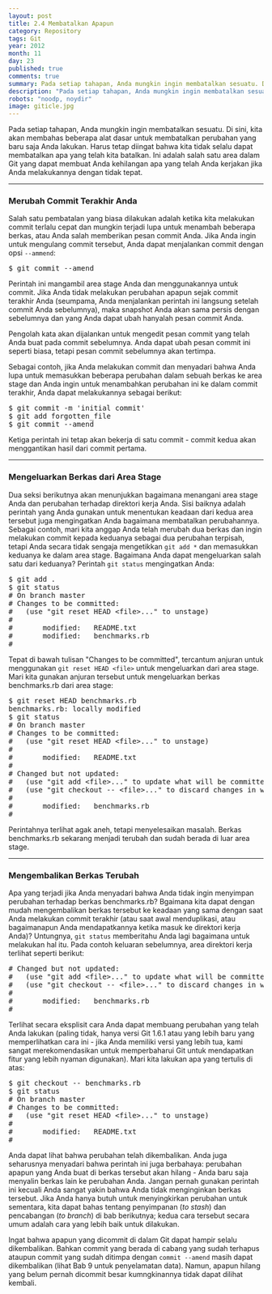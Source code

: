 ```yaml
---
layout: post
title: 2.4 Membatalkan Apapun
category: Repository
tags: Git
year: 2012
month: 11
day: 23
published: true
comments: true
summary: Pada setiap tahapan, Anda mungkin ingin membatalkan sesuatu. Di sini, kita akan membahas beberapa alat dasar untuk membatalkan perubahan yang baru saja Anda lakukan. Harus tetap diingat bahwa kita tidak selalu dapat membatalkan apa yang telah kita batalkan.
description: "Pada setiap tahapan, Anda mungkin ingin membatalkan sesuatu. Di sini, kita akan membahas beberapa alat dasar untuk membatalkan perubahan yang baru saja Anda lakukan. Harus tetap diingat bahwa kita tidak selalu dapat membatalkan apa yang telah kita batalkan."
robots: "noodp, noydir"
image: giticle.jpg
---
```

<p>Pada setiap tahapan, Anda mungkin ingin membatalkan sesuatu. Di sini, kita akan membahas beberapa alat dasar untuk membatalkan perubahan yang baru saja Anda lakukan. Harus tetap diingat bahwa kita tidak selalu dapat membatalkan apa yang telah kita batalkan. Ini adalah salah satu area dalam Git yang dapat membuat Anda kehilangan apa yang telah Anda kerjakan jika Anda melakukannya dengan tidak tepat.</p><hr><h3>Merubah Commit Terakhir Anda</h3><p>Salah satu pembatalan yang biasa dilakukan adalah ketika kita melakukan commit terlalu cepat dan mungkin terjadi lupa untuk menambah beberapa berkas, atau Anda salah memberikan pesan commit Anda. Jika Anda ingin untuk mengulang commit tersebut, Anda dapat menjalankan commit dengan opsi <code>--ammend</code>:</p>
<pre>$ git commit --amend</pre>
<p>Perintah ini mangambil area stage Anda dan menggunakannya untuk commit. Jika Anda tidak melakukan perubahan apapun sejak commit terakhir Anda (seumpama, Anda menjalankan perintah ini langsung setelah commit Anda sebelumnya), maka snapshot Anda akan sama persis dengan sebelumnya dan yang Anda dapat ubah hanyalah pesan commit Anda.</p><p>Pengolah kata akan dijalankan untuk mengedit pesan commit yang telah Anda buat pada commit sebelumnya. Anda dapat ubah pesan commit ini seperti biasa, tetapi pesan commit sebelumnya akan tertimpa.</p><p>Sebagai contoh, jika Anda melakukan commit dan menyadari bahwa Anda lupa untuk memasukkan beberapa perubahan dalam sebuah berkas ke area stage dan Anda ingin untuk menambahkan perubahan ini ke dalam commit terakhir, Anda dapat melakukannya sebagai berikut:</p>
<pre>$ git commit -m 'initial commit'
$ git add forgotten_file
$ git commit --amend </pre>
<p>Ketiga perintah ini tetap akan bekerja di satu commit - commit kedua akan menggantikan hasil dari commit pertama.</p><hr><h3>Mengeluarkan Berkas dari Area Stage</h3><p>Dua seksi berikutnya akan menunjukkan bagaimana menangani area stage Anda dan perubahan terhadap direktori kerja Anda. Sisi baiknya adalah perintah yang Anda gunakan untuk menentukan keadaan dari kedua area tersebut juga mengingatkan Anda bagaimana membatalkan perubahannya. Sebagai contoh, mari kita anggap Anda telah merubah dua berkas dan ingin melakukan commit kepada keduanya sebagai dua perubahan terpisah, tetapi Anda secara tidak sengaja mengetikkan <code>git add *</code> dan memasukkan keduanya ke dalam area stage. Bagaimana Anda dapat mengeluarkan salah satu dari keduanya? Perintah <code>git status</code> mengingatkan Anda:</p>
<pre>$ git add .
$ git status
# On branch master
# Changes to be committed:
#   (use "git reset HEAD &lt;file&gt;..." to unstage)
#
#       modified:   README.txt
#       modified:   benchmarks.rb
#</pre>
<p>Tepat di bawah tulisan "Changes to be committed", tercantum anjuran untuk menggunakan <code>git reset HEAD &lt;file&gt;</code> untuk mengeluarkan dari area stage. Mari kita gunakan anjuran tersebut untuk mengeluarkan berkas benchmarks.rb dari area stage:</p>
<pre>$ git reset HEAD benchmarks.rb 
benchmarks.rb: locally modified
$ git status
# On branch master
# Changes to be committed:
#   (use "git reset HEAD &lt;file&gt;..." to unstage)
#
#       modified:   README.txt
#
# Changed but not updated:
#   (use "git add &lt;file&gt;..." to update what will be committed)
#   (use "git checkout -- &lt;file&gt;..." to discard changes in working directory)
#
#       modified:   benchmarks.rb
#</pre>
<p>Perintahnya terlihat agak aneh, tetapi menyelesaikan masalah. Berkas benchmarks.rb sekarang menjadi  terubah dan sudah berada di luar area stage.</p><hr><h3>Mengembalikan Berkas Terubah</h3><p>Apa yang terjadi jika Anda menyadari bahwa Anda tidak ingin menyimpan perubahan terhadap berkas benchmarks.rb? Bgaimana kita dapat dengan mudah mengembalikan berkas tersebut ke keadaan yang sama dengan saat Anda melakukan commit terakhir (atau saat awal menduplikasi, atau bagaimanapun Anda mendapatkannya ketika masuk ke direktori kerja Anda)? Untungnya, <code>git status</code> memberitahu Anda lagi bagaimana untuk melakukan hal itu. Pada contoh keluaran sebelumnya, area direktori kerja terlihat seperti berikut:</p>
<pre># Changed but not updated:
#   (use "git add &lt;file&gt;..." to update what will be committed)
#   (use "git checkout -- &lt;file&gt;..." to discard changes in working directory)
#
#       modified:   benchmarks.rb
#</pre>
<p>Terlihat secara eksplisit cara Anda dapat membuang perubahan yang telah Anda lakukan (paling tidak, hanya versi Git 1.6.1 atau yang lebih baru yang memperlihatkan cara ini - jika Anda memiliki versi yang lebih tua, kami sangat merekomendasikan untuk memperbaharui Git untuk mendapatkan fitur yang lebih nyaman digunakan). Mari kita lakukan apa yang tertulis di atas:</p>
<pre>$ git checkout -- benchmarks.rb
$ git status
# On branch master
# Changes to be committed:
#   (use "git reset HEAD &lt;file&gt;..." to unstage)
#
#       modified:   README.txt
#</pre>
<p>Anda dapat lihat bahwa perubahan telah dikembalikan. Anda juga seharusnya menyadari bahwa perintah ini juga berbahaya: perubahan apapun yang Anda buat di berkas tersebut akan hilang - Anda baru saja menyalin berkas lain ke perubahan Anda. Jangan pernah gunakan perintah ini kecuali Anda sangat yakin bahwa Anda tidak menginginkan berkas tersebut. Jika Anda hanya butuh untuk menyingkirkan perubahan untuk sementara, kita dapat bahas tentang penyimpanan (<em>to stash</em>) dan pencabangan (<em>to branch</em>) di bab berikutnya; kedua cara tersebut secara umum adalah cara yang lebih baik untuk dilakukan.</p><p>Ingat bahwa apapun yang dicommit di dalam Git dapat hampir selalu dikembalikan. Bahkan commit yang berada di cabang yang sudah terhapus ataupun commit yang sudah ditimpa dengan <code>commit --amend</code> masih dapat dikembalikan (lihat Bab 9 untuk penyelamatan data). Namun, apapun hilang yang belum pernah dicommit besar kumngkinannya tidak dapat dilihat kembali.</p>
